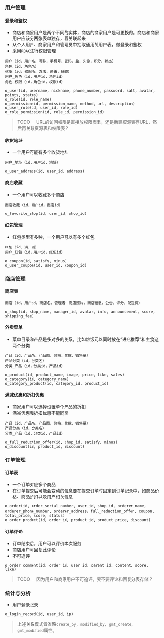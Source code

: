 ### 用户管理
#### 登录和鉴权
- 商店和商家用户是两个不同的实体，商店的商家用户是可更换的。商店和商家用户应该分两张表单独存，再关联起来
- 从个人用户、商家用户和管理员中抽取通用的用户表，做登录和鉴权
- 采用`RBAC`进行权限管理
```
用户（id，用户名，昵称，手机号，密码，盐，头像，积分，状态）
角色（id，角色名）
权限（id，权限名，方法，路由，描述）
用户_角色（id，用户id，角色id）
角色_权限（id，角色id，权限id）
```
```
o_user(id, username, nickname, phone_number, password, salt, avatar, points, status)
o_role(id, role_name)
o_permission(id, permission_name, method, url, description)
o_user_role(id, user_id, role_id)
o_role_permission(id, role_id, permission_id)
```
> TODO ： URL的访问权限是直接放权限表里，还是新建资源表存URL，然后再关联资源表和权限表？
#### 收货地址
- 一个用户可能有多个收货地址
```
用户_地址（id，用户id，地址）
```
```
o_user_address(id, user_id, address)
```
#### 商店收藏
- 一个用户可以收藏多个商店
```
商店收藏（id，用户id，商店id）
```
```
o_favorite_shop(id, user_id, shop_id)
```
#### 红包管理

- 红包类型有多种，一个用户可以有多个红包
```
红包（id，满，减）
用户_红包（id，用户id，红包id）
```
```
o_coupon(id, satisfy, minus)
o_user_coupon(id, user_id, coupon_id)
```
### 商店管理
#### 商店表
```
商店（id，用户id，商店名，管理者，商店照片，商店信息，公告，评分，配送费）
```
```
o_shop(id, shop_name, manager_id, avatar, info, announcement, score, shipping_fee)
```
#### 外卖菜单
- 菜单目录和产品是多对多的关系，比如炒饭可以同时放在“进店推荐”和主食这两个分类
```
产品（id，产品名，产品图，价格，赞数，销售量）
产品分类（id，分类名）
分类_产品（id，分类id，产品id）
```
```
o_product(id, product_name, image, price, like, sales)
o_category(id, category_name)
o_category_product(id, category_id, product_id)
```
#### 满减优惠和折扣优惠
- 商家用户可以选择设置单个产品的折扣
- 满减优惠和折扣优惠不能同享
```
产品（id，产品名，产品图，价格，赞数，销售量）
产品分类（id，分类名）
分类_产品（id，分类id，产品id）
```
```
o_full_reduction_offer(id, shop_id, satisfy, minus)
o_discount(id, product_id, discount)
```
### 订单管理

#### 订单表
- 一个订单对应多个商品
- 在订单提交后可能会变动的信息要在提交订单时固定到订单记录中，如商品价格、商品折扣以及用户相关信息
```
o_order(id, order_serial_number, user_id, shop_id, orderer_name, orderer_phone_number, orderer_address，full_reduction_offer, coupon, total_price, score, status)
o_order_product(id, order_id, product_id, product_price, discount)
```
#### 订单评论
- 订单结束后，用户可以评价本次服务
- 商店用户可回复此评论
- 不可追评
```
o_order_comment(id, order_id, user_id, parent_id, content, score, like)
```
> TODO ： 因为用户和商家用户不可追评，要不要评论和回复分表存储？
### 统计与分析
- 用户登录记录
```
o_login_record(id, user_id, ip)
```
> 上述关系模式皆省略`create_by, modified_by, gmt_create, gmt_modified`属性。

<!--stackedit_data:
eyJoaXN0b3J5IjpbMTI0NDY2OTYwNSwyMTM1NzQ2ODAyLC0xOT
Q4OTU1ODAwLC0xNjc2OTgwODU1LC0xNTE0ODA1NjIzLC0xMjIz
MDA5NjUyLDExMDc2NTMwOTMsLTIwNzE4NzM3NDYsOTE4OTEzMT
M1LC0xMTc2MzUxMTI1LC05NjQ1MDA5ODQsMTU0Mzk0NzIxNSwt
MTA5Mzk1MTM4MSwxNzAzMDY5MjUzLDE1ODUzODg3MDgsMzYzMj
A4NDgsLTE1MTM3NTc4NTQsLTEwMTk4MDMzNDUsMTI2MDYyNTI5
MCwtMTA2OTM2Njk4N119
-->